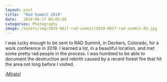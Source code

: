 ```yaml
---
layout: post
title:  "Rad Summit 2019"
date:   2019-08-17 00:05:00
categories: Photography
image: /assets/img/2019-0817-rad-summit/2019-0817-rad-summit-02.jpg
---
```


<p>I was lucky enough to be sent to RAD Summit, in Deckers, Colorado, for a work conference in 2019. I learned a lot, in a beautiful location, and met some pretty rad people in the process. I was humbled to be able to document the destruction and rebirth caused by a recent forest fire that hit the area not long before I visited.</p>

<a href="/2019-0817-rad" title="RAD Summit 2019">
  &iexcl;Míralo!
</a>